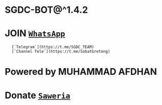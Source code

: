 # SGDC-BOT@^1.4.2
# JOIN [`WhatsApp`](https://chat.whatsapp.com/JTqD3cJLmrlJPfxYZMtju8)
       [`Telegram`](https://t.me/SGDC_TEAM)
       [`Channel Tele`](https://t.me/SobatGretong)

# Powered by MUHAMMAD AFDHAN
# Donate [`Saweria`](https://saweria.co/AFD11)
